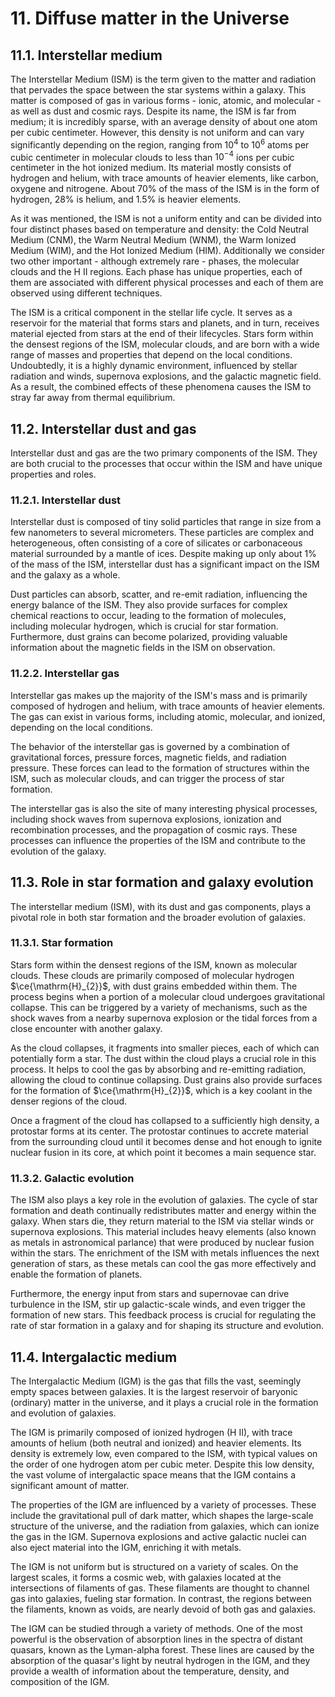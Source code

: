 # 11. Diffuse matter in the Universe

## 11.1. Interstellar medium
The Interstellar Medium (ISM) is the term given to the matter and radiation that pervades the space between the star systems within a galaxy. This matter is composed of gas in various forms - ionic, atomic, and molecular - as well as dust and cosmic rays. Despite its name, the ISM is far from medium; it is incredibly sparse, with an average density of about one atom per cubic centimeter. However, this density is not uniform and can vary significantly depending on the region, ranging from $10^{4}$ to $10^6$ atoms per cubic centimeter in molecular clouds to less than $10^{-4}$ ions per cubic centimeter in the hot ionized medium. Its material mostly consists of hydrogen and helium, with trace amounts of heavier elements, like carbon, oxygene and nitrogene. About $70\%$ of the mass of the ISM is in the form of hydrogen, $28\%$ is helium, and $1.5\%$ is heavier elements.

As it was mentioned, the ISM is not a uniform entity and can be divided into four distinct phases based on temperature and density: the Cold Neutral Medium (CNM), the Warm Neutral Medium (WNM), the Warm Ionized Medium (WIM), and the Hot Ionized Medium (HIM). Additionally we consider two other important - although extremely rare - phases, the molecular clouds and the H II regions. Each phase has unique properties, each of them are associated with different physical processes and each of them are observed using different techniques.

The ISM is a critical component in the stellar life cycle. It serves as a reservoir for the material that forms stars and planets, and in turn, receives material ejected from stars at the end of their lifecycles. Stars form within the densest regions of the ISM, molecular clouds, and are born with a wide range of masses and properties that depend on the local conditions. Undoubtedly, it is a highly dynamic environment, influenced by stellar radiation and winds, supernova explosions, and the galactic magnetic field. As a result, the combined effects of these phenomena causes the ISM to stray far away from thermal equilibrium.

## 11.2. Interstellar dust and gas
Interstellar dust and gas are the two primary components of the ISM. They are both crucial to the processes that occur within the ISM and have unique properties and roles.

### 11.2.1. Interstellar dust
Interstellar dust is composed of tiny solid particles that range in size from a few nanometers to several micrometers. These particles are complex and heterogeneous, often consisting of a core of silicates or carbonaceous material surrounded by a mantle of ices. Despite making up only about $1\%$ of the mass of the ISM, interstellar dust has a significant impact on the ISM and the galaxy as a whole.

Dust particles can absorb, scatter, and re-emit radiation, influencing the energy balance of the ISM. They also provide surfaces for complex chemical reactions to occur, leading to the formation of molecules, including molecular hydrogen, which is crucial for star formation. Furthermore, dust grains can become polarized, providing valuable information about the magnetic fields in the ISM on observation.

### 11.2.2. Interstellar gas
Interstellar gas makes up the majority of the ISM's mass and is primarily composed of hydrogen and helium, with trace amounts of heavier elements. The gas can exist in various forms, including atomic, molecular, and ionized, depending on the local conditions.

The behavior of the interstellar gas is governed by a combination of gravitational forces, pressure forces, magnetic fields, and radiation pressure. These forces can lead to the formation of structures within the ISM, such as molecular clouds, and can trigger the process of star formation.

The interstellar gas is also the site of many interesting physical processes, including shock waves from supernova explosions, ionization and recombination processes, and the propagation of cosmic rays. These processes can influence the properties of the ISM and contribute to the evolution of the galaxy.

## 11.3. Role in star formation and galaxy evolution
The interstellar medium (ISM), with its dust and gas components, plays a pivotal role in both star formation and the broader evolution of galaxies.

### 11.3.1. Star formation
Stars form within the densest regions of the ISM, known as molecular clouds. These clouds are primarily composed of molecular hydrogen $\ce{\mathrm{H}_{2}}$, with dust grains embedded within them. The process begins when a portion of a molecular cloud undergoes gravitational collapse. This can be triggered by a variety of mechanisms, such as the shock waves from a nearby supernova explosion or the tidal forces from a close encounter with another galaxy.

As the cloud collapses, it fragments into smaller pieces, each of which can potentially form a star. The dust within the cloud plays a crucial role in this process. It helps to cool the gas by absorbing and re-emitting radiation, allowing the cloud to continue collapsing. Dust grains also provide surfaces for the formation of $\ce{\mathrm{H}_{2}}$, which is a key coolant in the denser regions of the cloud.

Once a fragment of the cloud has collapsed to a sufficiently high density, a protostar forms at its center. The protostar continues to accrete material from the surrounding cloud until it becomes dense and hot enough to ignite nuclear fusion in its core, at which point it becomes a main sequence star.

### 11.3.2. Galactic evolution
The ISM also plays a key role in the evolution of galaxies. The cycle of star formation and death continually redistributes matter and energy within the galaxy. When stars die, they return material to the ISM via stellar winds or supernova explosions. This material includes heavy elements (also known as metals in astronomical parlance) that were produced by nuclear fusion within the stars. The enrichment of the ISM with metals influences the next generation of stars, as these metals can cool the gas more effectively and enable the formation of planets.

Furthermore, the energy input from stars and supernovae can drive turbulence in the ISM, stir up galactic-scale winds, and even trigger the formation of new stars. This feedback process is crucial for regulating the rate of star formation in a galaxy and for shaping its structure and evolution.

## 11.4. Intergalactic medium
The Intergalactic Medium (IGM) is the gas that fills the vast, seemingly empty spaces between galaxies. It is the largest reservoir of baryonic (ordinary) matter in the universe, and it plays a crucial role in the formation and evolution of galaxies.

The IGM is primarily composed of ionized hydrogen (H II), with trace amounts of helium (both neutral and ionized) and heavier elements. Its density is extremely low, even compared to the ISM, with typical values on the order of one hydrogen atom per cubic meter. Despite this low density, the vast volume of intergalactic space means that the IGM contains a significant amount of matter.

The properties of the IGM are influenced by a variety of processes. These include the gravitational pull of dark matter, which shapes the large-scale structure of the universe, and the radiation from galaxies, which can ionize the gas in the IGM. Supernova explosions and active galactic nuclei can also eject material into the IGM, enriching it with metals.

The IGM is not uniform but is structured on a variety of scales. On the largest scales, it forms a cosmic web, with galaxies located at the intersections of filaments of gas. These filaments are thought to channel gas into galaxies, fueling star formation. In contrast, the regions between the filaments, known as voids, are nearly devoid of both gas and galaxies.

The IGM can be studied through a variety of methods. One of the most powerful is the observation of absorption lines in the spectra of distant quasars, known as the Lyman-alpha forest. These lines are caused by the absorption of the quasar's light by neutral hydrogen in the IGM, and they provide a wealth of information about the temperature, density, and composition of the IGM.
